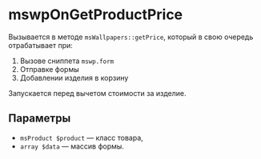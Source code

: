 # mswpOnGetProductPrice

Вызывается в методе `msWallpapers::getPrice`, который в свою очередь отрабатывает при:

1. Вызове сниппета `mswp.form`
2. Отправке формы
3. Добавлении изделия в корзину

Запускается перед вычетом стоимости за изделие.

## Параметры

- `msProduct $product` — класс товара,
- `array $data` — массив формы.
